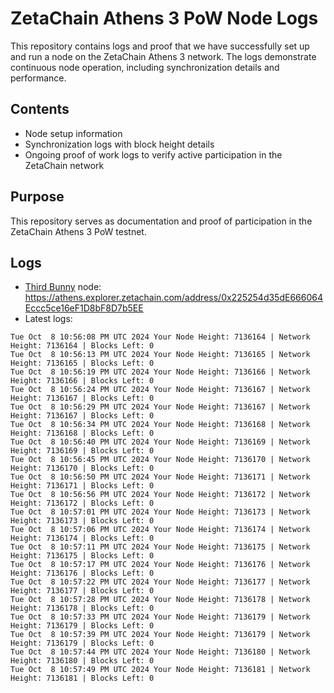 # ZetaChain Athens 3 PoW Node Logs
This repository contains logs and proof that we have successfully set up and run a node on the ZetaChain Athens 3 network. The logs demonstrate continuous node operation, including synchronization details and performance.

## Contents
- Node setup information
- Synchronization logs with block height details
- Ongoing proof of work logs to verify active participation in the ZetaChain network

## Purpose
This repository serves as documentation and proof of participation in the ZetaChain Athens 3 PoW testnet.

## Logs

- [Third Bunny](https://thirdbunny.xyz/) node: https://athens.explorer.zetachain.com/address/0x225254d35dE666064Eccc5ce16eF1D8bF8D7b5EE
- Latest logs:
```
Tue Oct  8 10:56:08 PM UTC 2024 Your Node Height: 7136164 | Network Height: 7136164 | Blocks Left: 0
Tue Oct  8 10:56:13 PM UTC 2024 Your Node Height: 7136165 | Network Height: 7136165 | Blocks Left: 0
Tue Oct  8 10:56:19 PM UTC 2024 Your Node Height: 7136166 | Network Height: 7136166 | Blocks Left: 0
Tue Oct  8 10:56:24 PM UTC 2024 Your Node Height: 7136167 | Network Height: 7136167 | Blocks Left: 0
Tue Oct  8 10:56:29 PM UTC 2024 Your Node Height: 7136167 | Network Height: 7136167 | Blocks Left: 0
Tue Oct  8 10:56:34 PM UTC 2024 Your Node Height: 7136168 | Network Height: 7136168 | Blocks Left: 0
Tue Oct  8 10:56:40 PM UTC 2024 Your Node Height: 7136169 | Network Height: 7136169 | Blocks Left: 0
Tue Oct  8 10:56:45 PM UTC 2024 Your Node Height: 7136170 | Network Height: 7136170 | Blocks Left: 0
Tue Oct  8 10:56:50 PM UTC 2024 Your Node Height: 7136171 | Network Height: 7136171 | Blocks Left: 0
Tue Oct  8 10:56:56 PM UTC 2024 Your Node Height: 7136172 | Network Height: 7136172 | Blocks Left: 0
Tue Oct  8 10:57:01 PM UTC 2024 Your Node Height: 7136173 | Network Height: 7136173 | Blocks Left: 0
Tue Oct  8 10:57:06 PM UTC 2024 Your Node Height: 7136174 | Network Height: 7136174 | Blocks Left: 0
Tue Oct  8 10:57:11 PM UTC 2024 Your Node Height: 7136175 | Network Height: 7136175 | Blocks Left: 0
Tue Oct  8 10:57:17 PM UTC 2024 Your Node Height: 7136176 | Network Height: 7136176 | Blocks Left: 0
Tue Oct  8 10:57:22 PM UTC 2024 Your Node Height: 7136177 | Network Height: 7136177 | Blocks Left: 0
Tue Oct  8 10:57:28 PM UTC 2024 Your Node Height: 7136178 | Network Height: 7136178 | Blocks Left: 0
Tue Oct  8 10:57:33 PM UTC 2024 Your Node Height: 7136179 | Network Height: 7136179 | Blocks Left: 0
Tue Oct  8 10:57:39 PM UTC 2024 Your Node Height: 7136179 | Network Height: 7136179 | Blocks Left: 0
Tue Oct  8 10:57:44 PM UTC 2024 Your Node Height: 7136180 | Network Height: 7136180 | Blocks Left: 0
Tue Oct  8 10:57:49 PM UTC 2024 Your Node Height: 7136181 | Network Height: 7136181 | Blocks Left: 0
```
